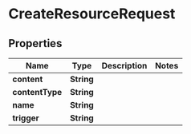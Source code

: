 

# CreateResourceRequest


## Properties

| Name | Type | Description | Notes |
|------------ | ------------- | ------------- | -------------|
|**content** | **String** |  |  |
|**contentType** | **String** |  |  |
|**name** | **String** |  |  |
|**trigger** | **String** |  |  |



